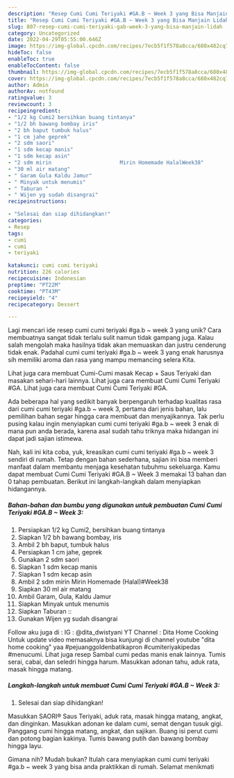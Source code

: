 ```yaml
---
description: "Resep Cumi Cumi Teriyaki #GA.B ~ Week 3 yang Bisa Manjain Lidah"
title: "Resep Cumi Cumi Teriyaki #GA.B ~ Week 3 yang Bisa Manjain Lidah"
slug: 807-resep-cumi-cumi-teriyaki-gab-week-3-yang-bisa-manjain-lidah
category: Uncategorized
date: 2022-04-29T05:55:00.646Z
image: https://img-global.cpcdn.com/recipes/7ecb5f1f578a8cca/680x482cq70/cumi-cumi-teriyaki-gab-week-3-foto-resep-utama.jpg
hideToc: false
enableToc: true
enableTocContent: false
thumbnail: https://img-global.cpcdn.com/recipes/7ecb5f1f578a8cca/680x482cq70/cumi-cumi-teriyaki-gab-week-3-foto-resep-utama.jpg
cover: https://img-global.cpcdn.com/recipes/7ecb5f1f578a8cca/680x482cq70/cumi-cumi-teriyaki-gab-week-3-foto-resep-utama.jpg
author: Admin
authorAv: notfound
ratingvalue: 3
reviewcount: 3
recipeingredient:
- "1/2 kg Cumi2 bersihkan buang tintanya"
- "1/2 bh bawang bombay iris"
- "2 bh baput tumbuk halus"
- "1 cm jahe geprek"
- "2 sdm saori"
- "1 sdm kecap manis"
- "1 sdm kecap asin"
- "2 sdm mirin                      Mirin Homemade HalalWeek38"
- "30 ml air matang"
- " Garam Gula Kaldu Jamur"
- " Minyak untuk menumis"
- " Taburan "
- " Wijen yg sudah disangrai"
recipeinstructions:

- "Selesai dan siap dihidangkan!"
categories:
- Resep
tags:
- cumi
- cumi
- teriyaki

katakunci: cumi cumi teriyaki 
nutrition: 226 calories
recipecuisine: Indonesian
preptime: "PT22M"
cooktime: "PT43M"
recipeyield: "4"
recipecategory: Dessert

---
```





Lagi mencari ide resep cumi cumi teriyaki #ga.b ~ week 3 yang unik? Cara membuatnya sangat tidak terlalu sulit namun tidak gampang juga. Kalau salah mengolah maka hasilnya tidak akan memuaskan dan justru cenderung tidak enak. Padahal cumi cumi teriyaki #ga.b ~ week 3 yang enak harusnya sih memiliki aroma dan rasa yang mampu memancing selera Kita.





Lihat juga cara membuat Cumi-Cumi masak Kecap + Saus Teriyaki dan masakan sehari-hari lainnya. Lihat juga cara membuat Cumi Cumi Teriyaki #GA. Lihat juga cara membuat Cumi Cumi Teriyaki #GA.

Ada beberapa hal yang sedikit banyak berpengaruh terhadap kualitas rasa dari cumi cumi teriyaki #ga.b ~ week 3, pertama dari jenis bahan, lalu pemilihan bahan segar hingga cara membuat dan menyajikannya. Tak perlu pusing kalau ingin menyiapkan cumi cumi teriyaki #ga.b ~ week 3 enak di mana pun anda berada, karena asal sudah tahu triknya maka hidangan ini dapat jadi sajian istimewa.






Nah, kali ini kita coba, yuk, kreasikan cumi cumi teriyaki #ga.b ~ week 3 sendiri di rumah. Tetap dengan bahan sederhana, sajian ini bisa memberi manfaat dalam membantu menjaga kesehatan tubuhmu sekeluarga. Kamu dapat membuat Cumi Cumi Teriyaki #GA.B ~ Week 3 memakai 13 bahan dan 0 tahap pembuatan. Berikut ini langkah-langkah dalam menyiapkan hidangannya.

<!--inarticleads1-->

##### Bahan-bahan dan bumbu yang digunakan untuk pembuatan Cumi Cumi Teriyaki #GA.B ~ Week 3:

1. Persiapkan 1/2 kg Cumi2, bersihkan buang tintanya
1. Siapkan 1/2 bh bawang bombay, iris
1. Ambil 2 bh baput, tumbuk halus
1. Persiapkan 1 cm jahe, geprek
1. Gunakan 2 sdm saori
1. Siapkan 1 sdm kecap manis
1. Siapkan 1 sdm kecap asin
1. Ambil 2 sdm mirin                      Mirin Homemade (Halal)#Week38
1. Siapkan 30 ml air matang
1. Ambil  Garam, Gula, Kaldu Jamur
1. Siapkan  Minyak untuk menumis
1. Siapkan  Taburan ::
1. Gunakan  Wijen yg sudah disangrai


Follow aku juga di : IG : @dita_dwistyani YT Channel : Dita Home Cooking Untuk update video memasaknya bisa kunjungi di channel youtube &#34;dita home cooking&#34; yaa #pejuanggoldenbatikapron #cumiteriyakipedas #menucumi. Lihat juga resep Sambal cumi pedas manis enak lainnya. Tumis serai, cabai, dan seledri hingga harum. Masukkan adonan tahu, aduk rata, masak hingga matang. 

<!--inarticleads2-->

##### Langkah-langkah untuk membuat Cumi Cumi Teriyaki #GA.B ~ Week 3:


1. Selesai dan siap dihidangkan!

Masukkan SAORI® Saus Teriyaki, aduk rata, masak hingga matang, angkat, dan dinginkan. Masukkan adonan ke dalam cumi, semat dengan tusuk gigi. Panggang cumi hingga matang, angkat, dan sajikan. Buang isi perut cumi dan potong bagian kakinya. Tumis bawang putih dan bawang bombay hingga layu. 

Gimana nih? Mudah bukan? Itulah cara menyiapkan cumi cumi teriyaki #ga.b ~ week 3 yang bisa anda praktikkan di rumah. Selamat menikmati
